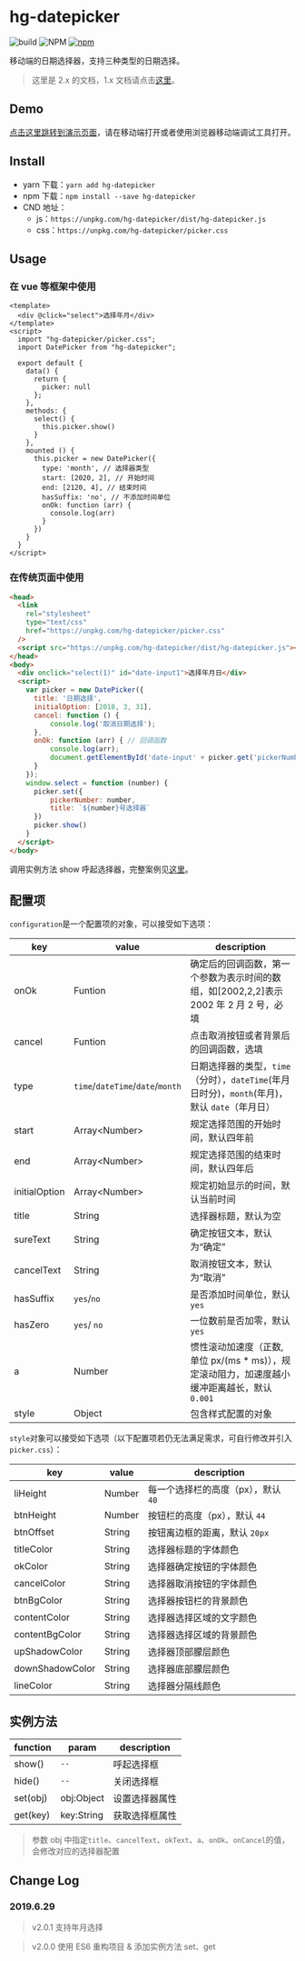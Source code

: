 # hg-datepicker

![build](https://travis-ci.org/hamger/hg-datepicker.svg?branch=master)
![NPM](https://img.shields.io/npm/l/hg-datepicker.svg?color=orange)
[![npm](https://img.shields.io/npm/v/hg-datepicker.svg?color=blue)](https://www.npmjs.com/package/hg-datepicker)

移动端的日期选择器，支持三种类型的日期选择。

> 这里是 2.x 的文档，1.x 文档请点击[这里](https://github.com/hamger/hg-datepicker/tree/v1.x)。

## Demo

[点击这里跳转到演示页面](https://hamger.github.io/hg-datepicker/)，请在移动端打开或者使用浏览器移动端调试工具打开。

## Install

- yarn 下载：`yarn add hg-datepicker`
- npm 下载：`npm install --save hg-datepicker`
- CND 地址：
  - js：`https://unpkg.com/hg-datepicker/dist/hg-datepicker.js`
  - css：`https://unpkg.com/hg-datepicker/picker.css`


## Usage

### 在 vue 等框架中使用

```vue
<template>
  <div @click="select">选择年月</div>
</template>
<script>
  import "hg-datepicker/picker.css";
  import DatePicker from "hg-datepicker";

  export default {
    data() {
      return {
        picker: null
      };
    },
    methods: {
      select() {
        this.picker.show()
      }
    },
    mounted () {
      this.picker = new DatePicker({
        type: 'month', // 选择器类型
        start: [2020, 2], // 开始时间
        end: [2120, 4], // 结束时间
        hasSuffix: 'no', // 不添加时间单位
        onOk: function (arr) {
          console.log(arr)
        }
      })
    }
  }
</script>
```

### 在传统页面中使用

```html
<head>
  <link
    rel="stylesheet"
    type="text/css"
    href="https://unpkg.com/hg-datepicker/picker.css"
  />
  <script src="https://unpkg.com/hg-datepicker/dist/hg-datepicker.js"></script>
</head>
<body>
  <div onclick="select(1)" id="date-input1">选择年月日</div>
  <script>
    var picker = new DatePicker({
      title: '日期选择',
      initialOption: [2018, 3, 31],
      cancel: function () {
          console.log('取消日期选择');
      },
      onOk: function (arr) { // 回调函数
          console.log(arr);
          document.getElementById('date-input' + picker.get('pickerNumber')).innerHTML = arr
      }
    });
    window.select = function (number) {
      picker.set({
          pickerNumber: number,
          title: `${number}号选择器`
      })
      picker.show()
    }
  </script>
</body>
```


调用实例方法 show 呼起选择器，完整案例见[这里](https://github.com/hamger/hg-datepicker/blob/master/index.html)。

## 配置项

`configuration`是一个配置项的对象，可以接受如下选项：

| key           | value                            | description                                                                                    |
|---------------|----------------------------------|------------------------------------------------------------------------------------------------|
| onOk          | Funtion                          | 确定后的回调函数，第一个参数为表示时间的数组，如[2002,2,2]表示 2002 年 2 月 2 号，必填         |
| cancel        | Funtion                          | 点击取消按钮或者背景后的回调函数，选填                                                         |
| type          | `time`/`dateTime`/`date`/`month` | 日期选择器的类型，`time`（分时），`dateTime`(年月日时分)，`month`(年月)，默认 `date`（年月日） |
| start         | Array\<Number\>                  | 规定选择范围的开始时间，默认四年前                                                             |
| end           | Array\<Number\>                  | 规定选择范围的结束时间，默认四年后                                                             |
| initialOption | Array\<Number\>                  | 规定初始显示的时间，默认当前时间                                                               |
| title         | String                           | 选择器标题，默认为空                                                                           |
| sureText      | String                           | 确定按钮文本，默认为“确定”                                                                     |
| cancelText    | String                           | 取消按钮文本，默认为“取消”                                                                     |
| hasSuffix     | `yes`/`no`                       | 是否添加时间单位，默认 `yes`                                                                   |
| hasZero       | `yes`/ `no`                      | 一位数前是否加零，默认 `yes`                                                                   |
| a             | Number                           | 惯性滚动加速度（正数, 单位 px/(ms \* ms)），规定滚动阻力，加速度越小缓冲距离越长，默认 `0.001` |
| style         | Object                           | 包含样式配置的对象                                                                             |

`style`对象可以接受如下选项（以下配置项若仍无法满足需求，可自行修改并引入`picker.css`）：

| key             | value  | description                         |
|-----------------|--------|-------------------------------------|
| liHeight        | Number | 每一个选择栏的高度（px），默认 `40` |
| btnHeight       | Number | 按钮栏的高度（px），默认 `44`       |
| btnOffset       | String | 按钮离边框的距离，默认 `20px`       |
| titleColor      | String | 选择器标题的字体颜色                |
| okColor         | String | 选择器确定按钮的字体颜色            |
| cancelColor     | String | 选择器取消按钮的字体颜色            |
| btnBgColor      | String | 选择器按钮栏的背景颜色              |
| contentColor    | String | 选择器选择区域的文字颜色            |
| contentBgColor  | String | 选择器选择区域的背景颜色            |
| upShadowColor   | String | 选择器顶部朦层颜色                  |
| downShadowColor | String | 选择器底部朦层颜色                  |
| lineColor       | String | 选择器分隔线颜色                    |

## 实例方法

| function | param      | description    |
|----------|------------|----------------|
| show()   | `--`       | 呼起选择框     |
| hide()   | `--`       | 关闭选择框     |
| set(obj) | obj:Object | 设置选择器属性 |
| get(key) | key:String | 获取选择框属性 |


> 参数 obj 中指定`title`、`cancelText`、`okText`、`a`、`onOk`、`onCancel`的值，会修改对应的选择器配置


## Change Log

### 2019.6.29

> v2.0.1 支持年月选择

> v2.0.0 使用 ES6 重构项目 & 添加实例方法 set、get 
